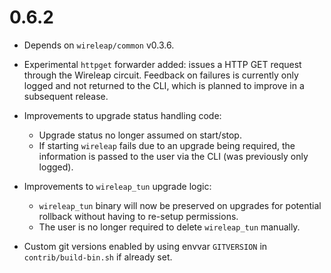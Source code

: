 # 0.6.2

- Depends on `wireleap/common` v0.3.6.

- Experimental `httpget` forwarder added: issues a HTTP GET request
  through the Wireleap circuit. Feedback on failures is currently only
  logged and not returned to the CLI, which is planned to improve in a
  subsequent release.

- Improvements to upgrade status handling code:
    - Upgrade status no longer assumed on start/stop.
    - If starting `wireleap` fails due to an upgrade being required, the
      information is passed to the user via the CLI (was previously only
      logged).

- Improvements to `wireleap_tun` upgrade logic:
  - `wireleap_tun` binary will now be preserved on upgrades for
    potential rollback without having to re-setup permissions.
  - The user is no longer required to delete `wireleap_tun` manually.

- Custom git versions enabled by using envvar `GITVERSION` in
  `contrib/build-bin.sh` if already set.
